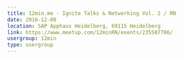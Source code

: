 ```yaml
---
title: 12min.me - Ignite Talks & Networking Vol. 2 / RN
date: 2016-12-08
location: SAP Apphaus Heidelberg, 69115 Heidelberg
link: https://www.meetup.com/12minRN/events/235507786/
usergroup: 12min
type: usergroup
---
```

